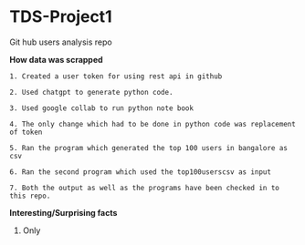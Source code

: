 # TDS-Project1
Git hub users analysis repo

**How data was scrapped**
   
    1. Created a user token for using rest api in github 
    
    2. Used chatgpt to generate python code. 
    
    3. Used google collab to run python note book
    
    4. The only change which had to be done in python code was replacement of token
    
    5. Ran the program which generated the top 100 users in bangalore as csv
    
    6. Ran the second program which used the top100userscsv as input
    
    7. Both the output as well as the programs have been checked in to this repo.

**Interesting/Surprising facts**

   1. Only    
    
